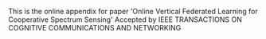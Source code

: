 This is the online appendix for paper 'Online Vertical Federated Learning for Cooperative Spectrum Sensing' Accepted by IEEE TRANSACTIONS ON COGNITIVE COMMUNICATIONS AND NETWORKING
